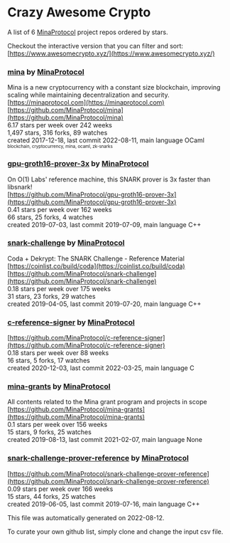 # Crazy Awesome Crypto
A list of 6 [MinaProtocol](https://github.com/MinaProtocol) project repos ordered by stars.  

Checkout the interactive version that you can filter and sort: 
[https://www.awesomecrypto.xyz/](https://www.awesomecrypto.xyz/)  


### [mina](https://github.com/MinaProtocol/mina) by [MinaProtocol](https://github.com/MinaProtocol)  
Mina is a new cryptocurrency with a constant size blockchain, improving scaling while maintaining decentralization and security.  
[https://minaprotocol.com](https://minaprotocol.com)  
[https://github.com/MinaProtocol/mina](https://github.com/MinaProtocol/mina)  
6.17 stars per week over 242 weeks  
1,497 stars, 316 forks, 89 watches  
created 2017-12-18, last commit 2022-08-11, main language OCaml  
<sub><sup>blockchain, cryptocurrency, mina, ocaml, zk-snarks</sup></sub>


### [gpu-groth16-prover-3x](https://github.com/MinaProtocol/gpu-groth16-prover-3x) by [MinaProtocol](https://github.com/MinaProtocol)  
On O(1) Labs' reference machine, this SNARK prover is 3x faster than libsnark!  
[https://github.com/MinaProtocol/gpu-groth16-prover-3x](https://github.com/MinaProtocol/gpu-groth16-prover-3x)  
0.41 stars per week over 162 weeks  
66 stars, 25 forks, 4 watches  
created 2019-07-03, last commit 2019-07-09, main language C++  


### [snark-challenge](https://github.com/MinaProtocol/snark-challenge) by [MinaProtocol](https://github.com/MinaProtocol)  
Coda + Dekrypt: The SNARK Challenge - Reference Material  
[https://coinlist.co/build/coda](https://coinlist.co/build/coda)  
[https://github.com/MinaProtocol/snark-challenge](https://github.com/MinaProtocol/snark-challenge)  
0.18 stars per week over 175 weeks  
31 stars, 23 forks, 29 watches  
created 2019-04-05, last commit 2019-07-20, main language C++  


### [c-reference-signer](https://github.com/MinaProtocol/c-reference-signer) by [MinaProtocol](https://github.com/MinaProtocol)  
  
[https://github.com/MinaProtocol/c-reference-signer](https://github.com/MinaProtocol/c-reference-signer)  
0.18 stars per week over 88 weeks  
16 stars, 5 forks, 17 watches  
created 2020-12-03, last commit 2022-03-25, main language C  


### [mina-grants](https://github.com/MinaProtocol/mina-grants) by [MinaProtocol](https://github.com/MinaProtocol)  
All contents related to the Mina grant program and projects in scope  
[https://github.com/MinaProtocol/mina-grants](https://github.com/MinaProtocol/mina-grants)  
0.1 stars per week over 156 weeks  
15 stars, 9 forks, 25 watches  
created 2019-08-13, last commit 2021-02-07, main language None  


### [snark-challenge-prover-reference](https://github.com/MinaProtocol/snark-challenge-prover-reference) by [MinaProtocol](https://github.com/MinaProtocol)  
  
[https://github.com/MinaProtocol/snark-challenge-prover-reference](https://github.com/MinaProtocol/snark-challenge-prover-reference)  
0.09 stars per week over 166 weeks  
15 stars, 44 forks, 25 watches  
created 2019-06-05, last commit 2019-07-16, main language C++  


This file was automatically generated on 2022-08-12.  

To curate your own github list, simply clone and change the input csv file.  